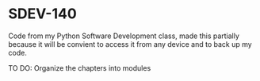 # SDEV-140
Code from my Python Software Development class, made this partially because it will be convient to access it from any device and to back up my code.

TO DO:
Organize the chapters into modules
